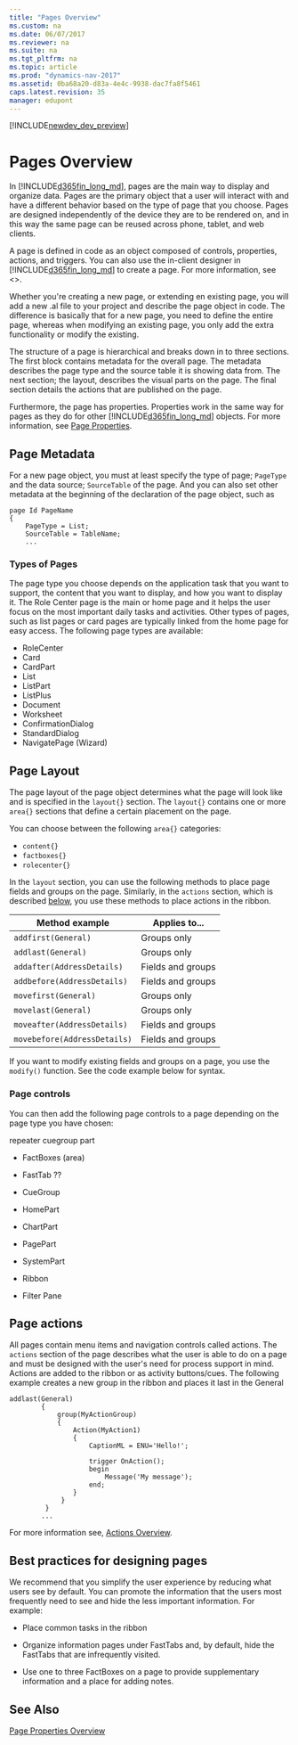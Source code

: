```yaml
---
title: "Pages Overview"
ms.custom: na
ms.date: 06/07/2017
ms.reviewer: na
ms.suite: na
ms.tgt_pltfrm: na
ms.topic: article
ms.prod: "dynamics-nav-2017"
ms.assetid: 0ba68a20-d83a-4e4c-9938-dac7fa8f5461
caps.latest.revision: 35
manager: edupont
---
```


[!INCLUDE[newdev_dev_preview](includes/newdev_dev_preview.md)]

# Pages Overview

In [!INCLUDE[d365fin_long_md](includes/d365fin_long_md.md)], pages are the main way to display and organize data. Pages are the primary object that a user will interact with and have a different behavior based on the type of page that you choose. Pages are designed independently of the device they are to be rendered on, and in this way the same page can be reused across phone, tablet, and web clients.

A page is defined in code as an object composed of controls, properties, actions, and triggers. You can also use the in-client designer in [!INCLUDE[d365fin_long_md](includes/d365fin_long_md.md)] to create a page. For more information, see <>.

Whether you're creating a new page, or extending en existing page, you will add a new .al file to your project and describe the page object in code. The difference is basically that for a new page, you need to define the entire page, whereas when modifying an existing page, you only add the extra functionality or modify the existing. 

The structure of a page is hierarchical and breaks down in to three sections. The first block contains metadata for the overall page. The metadata describes the page type and the source table it is showing data from. The next section; the layout, describes the visual parts on the page. The final section details the actions that are published on the page.



<!--  where does this belong?
|Type|SubType|  
|----------|-------------|  
|Container|ContentArea<br /><br /> FactBoxArea<br /><br /> RoleCenterArea|  
|Group|Group<br /><br /> Repeater<br /><br /> CueGroup<br /><br /> FixedLayout|  
|Field|No SubType available for this Type|  
|Part|No SubType available for this Type|  
 
-->

Furthermore, the page has properties. Properties work in the same way for pages as they do for other [!INCLUDE[d365fin_long_md](includes/d365fin_long_md.md)] objects. For more information, see [Page Properties](Page-Properties.md).  

## Page Metadata
For a new page object, you must at least specify the type of page; `PageType` and the data source; `SourceTable` of the page. And you can also set other metadata at the beginning of the declaration of the page object, such as 

```
page Id PageName
{
    PageType = List;
    SourceTable = TableName;
    ...

```
### Types of Pages  
The page type you choose depends on the application task that you want to support, the content that you want to display, and how you want to display it. The Role Center page is the main or home page and it helps the user focus on the most important daily tasks and activities. Other types of pages, such as list pages or card pages are typically linked from the home page for easy access. The following page types are available:  

-   RoleCenter    
-   Card  
-   CardPart  
-   List  
-   ListPart  
-   ListPlus  
-   Document  
-   Worksheet    
-   ConfirmationDialog  
-   StandardDialog   
-   NavigatePage (Wizard)  

## Page Layout
The page layout of the page object determines what the page will look like and is specified in the `layout{}` section. The `layout{}` contains one or more `area{}` sections that define a certain placement on the page. 

You can choose between the following `area{}` categories:

- `content{}`
- `factboxes{}`
- `rolecenter{}`

In the ```layout``` section, you can use the following methods to place page fields and groups on the page. Similarly, in the ```actions``` section, which is described [below](#page-actions), you use these methods to place actions in the ribbon. 

|Method example|Applies to...|
|--------------|-------------|
|```addfirst(General)```|Groups only|
|```addlast(General)```|Groups only|
|```addafter(AddressDetails)```|Fields and groups|
|```addbefore(AddressDetails)```|Fields and groups|
|```movefirst(General)```|Groups only|
|```movelast(General)```|Groups only|
|```moveafter(AddressDetails)```|Fields and groups|
|```movebefore(AddressDetails)```|Fields and groups|

If you want to modify existing fields and groups on a page, you use the ```modify()``` function. See the code example below for syntax.

### Page controls  

You can then add the following page controls to a page depending on the page type you have chosen:  
  
repeater
cuegroup
part


-   FactBoxes (area)  
  
-   FastTab  ??
  
-   CueGroup  
  
-   HomePart  
  
-   ChartPart  
  
-   PagePart  
  
-   SystemPart  
  
-   Ribbon  
  
-   Filter Pane  
  
## Page actions
All pages contain menu items and navigation controls called actions. The ```actions``` section of the page describes what the user is able to do on a page and must be designed with the user's need for process support in mind. Actions are added to the ribbon or as activity buttons/cues. The following example creates a new group in the ribbon and places it last in the General 

```
addlast(General)
        {
            group(MyActionGroup)
            {
                Action(MyAction1)
                {
                    CaptionML = ENU='Hello!';

                    trigger OnAction();
                    begin
                        Message('My message');
                    end;
                }
             }
         }   
        ...
```

For more information see, [Actions Overview](devenv-actions-overview.md).
  
## Best practices for designing pages  
We recommend that you simplify the user experience by reducing what users see by default. You can promote the information that the users most frequently need to see and hide the less important information. For example:  
  
-   Place common tasks in the ribbon  
  
-   Organize information pages under FastTabs and, by default, hide the FastTabs that are infrequently visited.  
  
-   Use one to three FactBoxes on a page to provide supplementary information and a place for adding notes.  
  
## See Also  
[Page Properties Overview](devenv-page-properties.md)